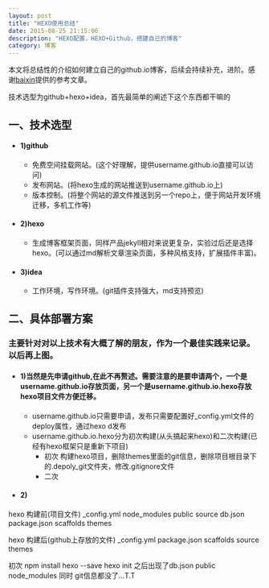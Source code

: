 ```yaml
---
layout: post
title: "HEXO使用总结"
date: 2015-08-25 21:15:06 
description: "HEXO配置，HEXO+Github，搭建自己的博客"
category: 博客
---
```


本文将总结性的介绍如何建立自己的github.io博客，后续会持续补充，进阶。感谢[baixin](https://baixin.io)提供的参考文章。


<!--more-->

技术选型为github+hexo+idea，首先最简单的阐述下这个东西都干嘛的
## 一、技术选型

* #### 1)github
    *   免费空间挂载网站。(这个好理解，提供username.github.io直接可以访问)
    *   发布网站。(将hexo生成的网站推送到username.github.io上)
    *   版本控制。(将整个网站的源文件推送到另一个repo上，便于网站开发环境迁移，多机工作等)

* #### 2)hexo
    *   生成博客框架页面，同样产品jekyll相对来说更复杂，实验过后还是选择hexo。(可以通过md解析文章渲染页面，多种风格支持，扩展插件丰富)。
      
* #### 3)idea
    *   工作环境，写作环境。(git插件支持强大，md支持预览)
 
## 二、具体部署方案
### 主要针对对以上技术有大概了解的朋友，作为一个最佳实践来记录。以后再上图。
    
* #### 1)当然是先申请github,在此不再赘述。需要注意的是要申请两个，一个是username.github.io存放页面，另一个是username.github.io.hexo存放hexo项目文件方便迁移。
    *   username.github.io只需要申请，发布只需要配置好_config.yml文件的deploy属性，通过hexo d发布
    *   username.github.io.hexo分为初次构建(从头搞起来hexo)和二次构建(已经有hexo框架只是重新下项目)
        *   初次  构建hexo项目，删除themes里面的git信息，删除项目根目录下的.depoly_git文件夹，修改.gitignore文件
        *   二次
        
* #### 2)


hexo 构建前(项目文件)
_config.yml  node_modules  public     source
db.json      package.json  scaffolds  themes

hexo 构建后(github上存放的文件)
_config.yml  package.json  scaffolds  source  themes

初次
npm install hexo --save
hexo init 之后出现了db.json public node_modules 同时 git信息都没了...T.T

